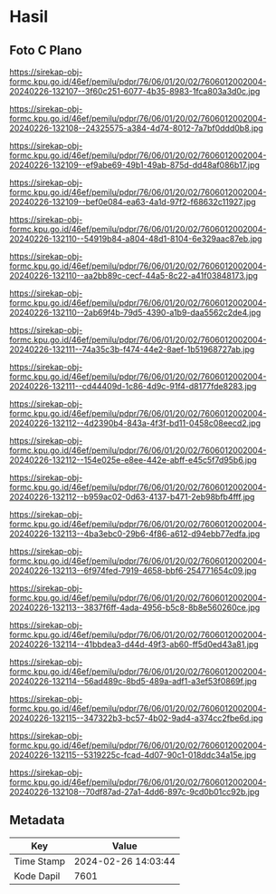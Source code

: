 # Hasil

## Foto C Plano

https://sirekap-obj-formc.kpu.go.id/46ef/pemilu/pdpr/76/06/01/20/02/7606012002004-20240226-132107--3f60c251-6077-4b35-8983-1fca803a3d0c.jpg

https://sirekap-obj-formc.kpu.go.id/46ef/pemilu/pdpr/76/06/01/20/02/7606012002004-20240226-132108--24325575-a384-4d74-8012-7a7bf0ddd0b8.jpg

https://sirekap-obj-formc.kpu.go.id/46ef/pemilu/pdpr/76/06/01/20/02/7606012002004-20240226-132109--ef9abe69-49b1-49ab-875d-dd48af086b17.jpg

https://sirekap-obj-formc.kpu.go.id/46ef/pemilu/pdpr/76/06/01/20/02/7606012002004-20240226-132109--bef0e084-ea63-4a1d-97f2-f68632c11927.jpg

https://sirekap-obj-formc.kpu.go.id/46ef/pemilu/pdpr/76/06/01/20/02/7606012002004-20240226-132110--54919b84-a804-48d1-8104-6e329aac87eb.jpg

https://sirekap-obj-formc.kpu.go.id/46ef/pemilu/pdpr/76/06/01/20/02/7606012002004-20240226-132110--aa2bb89c-cecf-44a5-8c22-a41f03848173.jpg

https://sirekap-obj-formc.kpu.go.id/46ef/pemilu/pdpr/76/06/01/20/02/7606012002004-20240226-132110--2ab69f4b-79d5-4390-a1b9-daa5562c2de4.jpg

https://sirekap-obj-formc.kpu.go.id/46ef/pemilu/pdpr/76/06/01/20/02/7606012002004-20240226-132111--74a35c3b-f474-44e2-8aef-1b51968727ab.jpg

https://sirekap-obj-formc.kpu.go.id/46ef/pemilu/pdpr/76/06/01/20/02/7606012002004-20240226-132111--cd44409d-1c86-4d9c-91f4-d8177fde8283.jpg

https://sirekap-obj-formc.kpu.go.id/46ef/pemilu/pdpr/76/06/01/20/02/7606012002004-20240226-132112--4d2390b4-843a-4f3f-bd11-0458c08eecd2.jpg

https://sirekap-obj-formc.kpu.go.id/46ef/pemilu/pdpr/76/06/01/20/02/7606012002004-20240226-132112--154e025e-e8ee-442e-abff-e45c5f7d95b6.jpg

https://sirekap-obj-formc.kpu.go.id/46ef/pemilu/pdpr/76/06/01/20/02/7606012002004-20240226-132112--b959ac02-0d63-4137-b471-2eb98bfb4fff.jpg

https://sirekap-obj-formc.kpu.go.id/46ef/pemilu/pdpr/76/06/01/20/02/7606012002004-20240226-132113--4ba3ebc0-29b6-4f86-a612-d94ebb77edfa.jpg

https://sirekap-obj-formc.kpu.go.id/46ef/pemilu/pdpr/76/06/01/20/02/7606012002004-20240226-132113--6f974fed-7919-4658-bbf6-254771654c09.jpg

https://sirekap-obj-formc.kpu.go.id/46ef/pemilu/pdpr/76/06/01/20/02/7606012002004-20240226-132113--3837f6ff-4ada-4956-b5c8-8b8e560260ce.jpg

https://sirekap-obj-formc.kpu.go.id/46ef/pemilu/pdpr/76/06/01/20/02/7606012002004-20240226-132114--41bbdea3-d44d-49f3-ab60-ff5d0ed43a81.jpg

https://sirekap-obj-formc.kpu.go.id/46ef/pemilu/pdpr/76/06/01/20/02/7606012002004-20240226-132114--56ad489c-8bd5-489a-adf1-a3ef53f0869f.jpg

https://sirekap-obj-formc.kpu.go.id/46ef/pemilu/pdpr/76/06/01/20/02/7606012002004-20240226-132115--347322b3-bc57-4b02-9ad4-a374cc2fbe6d.jpg

https://sirekap-obj-formc.kpu.go.id/46ef/pemilu/pdpr/76/06/01/20/02/7606012002004-20240226-132115--5319225c-fcad-4d07-90c1-018ddc34a15e.jpg

https://sirekap-obj-formc.kpu.go.id/46ef/pemilu/pdpr/76/06/01/20/02/7606012002004-20240226-132108--70df87ad-27a1-4dd6-897c-9cd0b01cc92b.jpg


## Metadata

| Key        | Value               |
| ---------- | ------------------- |
| Time Stamp | 2024-02-26 14:03:44 |
| Kode Dapil | 7601                |



